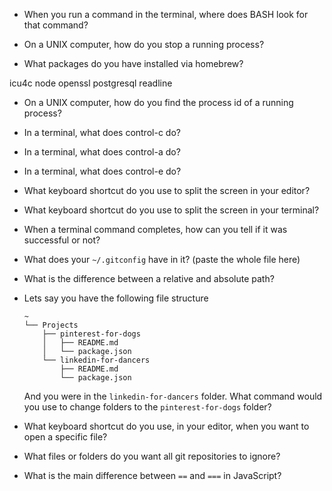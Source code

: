 - When you run a command in the terminal, where does BASH look for that command?

- On a UNIX computer, how do you stop a running process?

- What packages do you have installed via homebrew?

icu4c
node
openssl
postgresql
readline

- On a UNIX computer, how do you find the process id of a running process?

- In a terminal, what does control-c do?

- In a terminal, what does control-a do?

- In a terminal, what does control-e do?

- What keyboard shortcut do you use to split the screen in your editor?

- What keyboard shortcut do you use to split the screen in your terminal?

- When a terminal command completes, how can you tell if it was successful or not?

- What does your `~/.gitconfig` have in it? (paste the whole file here)

- What is the difference between a relative and absolute path?

- Lets say you have the following file structure

  ```
  ~
  └── Projects
      ├── pinterest-for-dogs
      │   ├── README.md
      │   └── package.json
      └── linkedin-for-dancers
          ├── README.md
          └── package.json
  ```

  And you were in the `linkedin-for-dancers` folder. What command would you use to change folders to the `pinterest-for-dogs` folder?


- What keyboard shortcut do you use, in your editor, when you want to open a specific file?

- What files or folders do you want all git repositories to ignore?

- What is the main difference between `==` and `===` in JavaScript?
